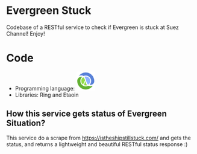 # Evergreen Stuck

Codebase of a RESTful service to check if Evergreen is stuck at Suez Channel! Enjoy!

# Code

- Programming language: <img src="/resources/clojure.png" alt="Clojure" width="50"/>
- Libraries: Ring and Etaoin

## How this service gets status of Evergreen Situation?

This service do a scrape from https://istheshipstillstuck.com/ and gets the status, and returns a lightweight and beautiful RESTful status response :) 
